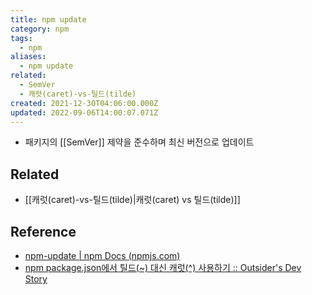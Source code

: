 ```yaml
---
title: npm update
category: npm
tags:
  - npm
aliases:
  - npm update
related:
  - SemVer
  - 캐럿(caret)-vs-틸드(tilde)
created: 2021-12-30T04:06:00.000Z
updated: 2022-09-06T14:00:07.071Z
---
```


<Metadata />

- 패키지의 [[SemVer]] 제약을 준수하며 최신 버전으로 업데이트

## Related

- [[캐럿(caret)-vs-틸드(tilde)|캐럿(caret) vs 틸드(tilde)]]

## Reference

- [npm-update | npm Docs (npmjs.com)](https://docs.npmjs.com/cli/v8/commands/npm-update/)
- [npm package.json에서 틸드(~) 대신 캐럿(^) 사용하기 :: Outsider's Dev Story](https://blog.outsider.ne.kr/1041)
